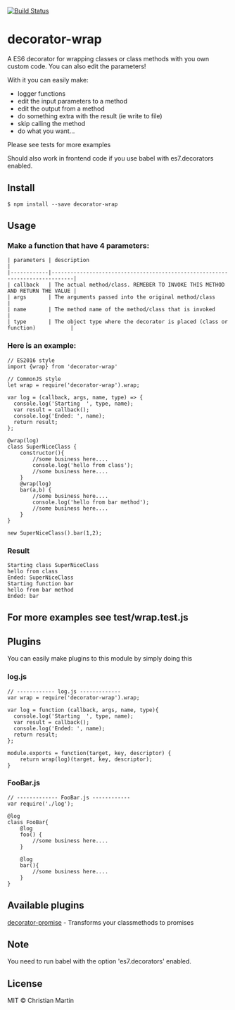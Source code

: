[![Build Status](https://travis-ci.org/cmartin81/decorator-wrap.svg)](https://travis-ci.org/cmartin81/decorator-wrap)

# decorator-wrap
A ES6 decorator for wrapping classes or class methods with you own custom code. You can also edit the parameters!

With it you can easily make:
* logger functions
* edit the input parameters to a method
* edit the output from a method
* do something extra with the result (ie write to file)
* skip calling the method
* do what you want...

Please see tests for more examples

Should also work in frontend code if you use babel with es7.decorators enabled.

## Install
    $ npm install --save decorator-wrap
 
## Usage
### Make a function that have 4 parameters:

    | parameters | description                                                                 |
    |------------|-----------------------------------------------------------------------------| 
    | callback   | The actual method/class. REMEBER TO INVOKE THIS METHOD AND RETURN THE VALUE |
    | args       | The arguments passed into the original method/class                                  |
    | name       | The method name of the method/class that is invoked                         |
    | type       | The object type where the decorator is placed (class or function)           |

### Here is an example:

    // ES2016 style
    import {wrap} from 'decorator-wrap'

    // CommonJS style
    let wrap = require('decorator-wrap').wrap;
    
    var log = (callback, args, name, type) => {
      console.log('Starting  ', type, name);
      var result = callback();
      console.log('Ended: ', name);
      return result;
    };

    @wrap(log)
    class SuperNiceClass {
        constructor(){
            //some business here.... 
            console.log('hello from class');
            //some business here.... 
        }
        @wrap(log)
        bar(a,b) {
            //some business here.... 
            console.log('hello from bar method');
            //some business here.... 
        }
    }
    
    new SuperNiceClass().bar(1,2);
    
### Result
    Starting class SuperNiceClass
    hello from class
    Ended: SuperNiceClass
    Starting function bar
    hello from bar method
    Ended: bar


## For more examples see test/wrap.test.js 

## Plugins
You can easily make plugins to this module by simply doing this

### log.js
    // ------------ log.js -------------
    var wrap = require('decorator-wrap').wrap;

    var log = function (callback, args, name, type){
      console.log('Starting  ', type, name);
      var result = callback();
      console.log('Ended: ', name);
      return result;
    };

    module.exports = function(target, key, descriptor) {
        return wrap(log)(target, key, descriptor);
    }

### FooBar.js
    // ------------- FooBar.js ------------
    var require('./log');

    @log
    class FooBar{
        @log
        foo() {
            //some business here....
        }

        @log
        bar(){
            //some business here....
        }
    }

## Available plugins
[decorator-promise](https://www.npmjs.com/package/decorator-promise) - Transforms your classmethods to promises

## Note
You need to run babel with the option 'es7.decorators' enabled.

## License
MIT © Christian Martin
